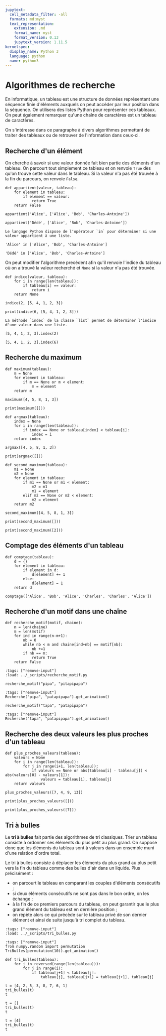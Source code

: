 ```yaml
---
jupytext:
  cell_metadata_filter: -all
  formats: md:myst
  text_representation:
    extension: .md
    format_name: myst
    format_version: 0.13
    jupytext_version: 1.11.5
kernelspec:
  display_name: Python 3
  language: python
  name: python3
---
```


# Algorithmes de recherche

En informatique, un tableau est une structure de données représentant une séquence finie d'éléments auxquels on peut accéder par leur position dans la séquence. On utilisera des listes Python pour représenter ces tableaux. On peut également remarquer qu'une chaîne de caractères est un tableau de caractères.

On s'intéresse dans ce paragraphe à divers algorithmes permettant de traiter des tableaux ou de retrouver de l'information dans ceux-ci.

## Recherche d'un élément

On cherche à savoir si une valeur donnée fait bien partie des éléments d'un tableau. On parcourt tout simplement ce tableau et on renvoie `True` dès qu'on trouve cette valeur dans le tableau. Si la valeur n'a pas été trouvée à la fin du parcours, on renvoie `False`.

```{code-cell}
def appartient(valeur, tableau):
    for element in tableau:
        if element == valeur:
            return True
    return False
```

```{code-cell}
appartient('Alice', ['Alice', 'Bob', 'Charles-Antoine'])
```

```{code-cell}
appartient('Dédé', ['Alice', 'Bob', 'Charles-Antoine'])
```

```{note}
Le langage Python dispose de l'opérateur `in` pour déterminer si une valeur appartient à une liste.
```

```{code-cell}
'Alice' in ['Alice', 'Bob', 'Charles-Antoine']
```

```{code-cell}
'Dédé' in ['Alice', 'Bob', 'Charles-Antoine']
```

On peut modifier l'algorithme precédent afin qu'il renvoie l'indice du tableau où on a trouvé la valeur recherché et `None` si la valeur n'a pas été trouvée.

```{code-cell}
def indice(valeur, tableau):
    for i in range(len(tableau)):
        if tableau[i] == valeur:
            return i
    return None
```

```{code-cell}
indice(2, [5, 4, 1, 2, 3])
```

```{code-cell}
print(indice(6, [5, 4, 1, 2, 3]))
```

```{note}
La méthode `index` de la classe `list` permet de déterminer l'indice d'une valeur dans une liste.
```

```{code-cell}
[5, 4, 1, 2, 3].index(2)
```

```{code-cell}
[5, 4, 1, 2, 3].index(6)
```

## Recherche du maximum

```{code-cell}
def maximum(tableau):
    m = None
    for element in tableau:
        if m == None or m < element:
            m = element
    return m
```

```{code-cell}
maximum([4, 5, 8, 1, 3])
```

```{code-cell}
print(maximum([]))
```

```{code-cell}
def argmax(tableau):
    index = None
    for i in range(len(tableau)):
        if index == None or tableau[index] < tableau[i]:
            index = i
    return index
```

```{code-cell}
argmax([4, 5, 8, 1, 3])
```

```{code-cell}
print(argmax([]))
```

```{code-cell}
def second_maximum(tableau):
    m1 = None
    m2 = None
    for element in tableau:
        if m1 == None or m1 < element:
            m2 = m1
            m1 = element
        elif m2 == None or m2 < element:
            m2 = element
    return m2
```

```{code-cell}
second_maximum([4, 5, 8, 1, 3])
```

```{code-cell}
print(second_maximum([]))
```

```{code-cell}
print(second_maximum([2]))
```

## Comptage des éléments d'un tableau

```{code-cell}
def comptage(tableau):
    d = {}
    for element in tableau:
        if element in d:
            d[element] += 1
        else:
            d[element] = 1
    return d
```

```{code-cell}
comptage(['Alice', 'Bob', 'Alice', 'Charles', 'Charles', 'Alice'])
```

## Recherche d'un motif dans une chaîne

```{code-cell}
def recherche_motif(motif, chaine):
    n = len(chaine)
    m = len(motif)
    for ind in range(n-m+1):
        nb = 0
        while nb < m and chaine[ind+nb] == motif[nb]:
            nb +=1
        if nb == m:
            return True
    return False
```

```{code-cell}
:tags: ["remove-input"]
:load: ../_scripts/recherche_motif.py
```

```{code-cell}
recherche_motif("pipa", "pitapipapa")
```

```{code-cell}
:tags: ["remove-input"]
Recherche("pipa", "patapipapa").get_animation()
```

```{code-cell}
recherche_motif("tapa", "patapipapa")
```

```{code-cell}
:tags: ["remove-input"]
Recherche("tapa", "patapipapa").get_animation()
```

## Recherche des deux valeurs les plus proches d'un tableau

```{code-cell}
def plus_proches_valeurs(tableau):
    valeurs = None
    for i in range(len(tableau)):
        for j in range(i+1, len(tableau)):
            if valeurs == None or abs(tableau[i] - tableau[j]) < abs(valeurs[0] - valeurs[1]):
                valeurs = tableau[i], tableau[j]
    return valeurs
```

```{code-cell}
plus_proches_valeurs([7, 4, 9, 13])
```

```{code-cell}
print(plus_proches_valeurs([]))
```

```{code-cell}
print(plus_proches_valeurs([7]))
```

## Tri à bulles

Le **tri à bulles** fait partie des algorithmes de tri classiques. Trier un tableau consiste à ordonner ses éléments du plus petit au plus grand. On suppose donc que les éléments du tableau sont à valeurs dans un ensemble muni d'une relation d'ordre total.

Le tri à bulles consiste à déplacer les éléments du plus grand au plus petit vers la fin du tableau comme des bulles d'air dans un liquide. Plus précisément :

* on parcourt le tableau en comparant les couples d'éléments consécutifs ;
* si deux éléments consécutifs ne sont pas dans le bon ordre, on les échange ;
* à la fin de ce premiers parcours du tableau, on peut garantir que le plus grand élément du tableau est en dernière position ;
* on répète alors ce qui précède sur le tableau privé de son dernier élément et ainsi de suite jusqu'à tri complet du tableau.

```{code-cell}
:tags: ["remove-input"]
:load: ../_scripts/tri_bulles.py
```

```{code-cell}
:tags: ["remove-input"]
from numpy.random import permutation
TriBulles(permutation(10)).get_animation()
```

```{code-cell}
def tri_bulles(tableau):
    for i in reversed(range(len(tableau))):
        for j in range(i):
            if tableau[j+1] < tableau[j]:
                tableau[j], tableau[j+1] = tableau[j+1], tableau[j]
```

```{code-cell}
t = [4, 2, 5, 3, 8, 7, 6, 1]
tri_bulles(t)
t
```

```{code-cell}
t = []
tri_bulles(t)
t
```

```{code-cell}
t = [4]
tri_bulles(t)
t
```
